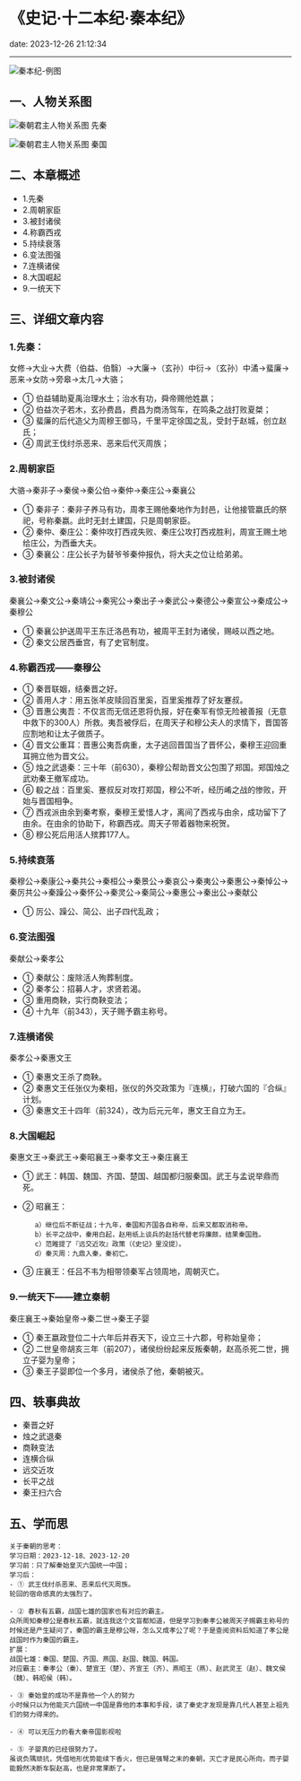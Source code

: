 # 《史记·十二本纪·秦本纪》
date: 2023-12-26 21:12:34

---

![秦本纪-例图](https://s11.ax1x.com/2023/12/28/piqyb1P.png)

## 一、人物关系图

![秦朝君主人物关系图 先秦](https://s11.ax1x.com/2023/12/26/pibgFHg.png)

![秦朝君主人物关系图 秦国](https://s11.ax1x.com/2023/12/26/pibgV4s.png)

## 二、本章概述

- 1.先秦
- 2.周朝家臣
- 3.被封诸侯
- 4.称霸西戎
- 5.持续衰落
- 6.变法图强
- 7.连横诸侯
- 8.大国崛起
- 9.一统天下

## 三、详细文章内容

### 1.先秦：
女修→大业→大费（伯益、伯翳）→大廉→（玄孙）中衍→（玄孙）中潏→蜚廉→恶来→女防→旁皋→太几→大骆；
- ① 伯益辅助夏禹治理水土；治水有功，舜帝赐他姓嬴；
- ② 伯益次子若木，玄孙费昌，费昌为商汤驾车，在鸣条之战打败夏桀；
- ③ 蜚廉的后代造父为周穆王御马，千里平定徐国之乱，受封于赵城，创立赵氏；
- ④ 周武王伐纣杀恶来、恶来后代灭周族；

### 2.周朝家臣
大骆→秦非子→秦侯→秦公伯→秦仲→秦庄公→秦襄公
- ① 秦非子：秦非子养马有功，周孝王赐他秦地作为封邑，让他接管嬴氏的祭祀，号称秦嬴。此时无封土建国，只是周朝家臣。
- ② 秦仲、秦庄公：秦仲攻打西戎失败、秦庄公攻打西戎胜利，周宣王赐土地给庄公，为西垂大夫。
- ③ 秦襄公：庄公长子为替爷爷秦仲报仇，将大夫之位让给弟弟。

### 3.被封诸侯
秦襄公→秦文公→秦靖公→秦宪公→秦出子→秦武公→秦德公→秦宣公→秦成公→秦穆公
- ① 秦襄公护送周平王东迁洛邑有功，被周平王封为诸侯，赐岐以西之地。
- ② 秦文公居西垂宫，有了史官制度。

### 4.称霸西戎——秦穆公
- ① 秦晋联姻，结秦晋之好。
- ② 善用人才：用五张羊皮赎回百里奚，百里奚推荐了好友蹇叔。
- ③ 晋惠公夷吾：不仅言而无信还恩将仇报，好在秦军有惊无险被善报（无意中救下的300人）所救。夷吾被俘后，在周天子和穆公夫人的求情下，晋国答应割地和让太子做质子。
- ④ 晋文公重耳：晋惠公夷吾病重，太子逃回晋国当了晋怀公，秦穆王迎回重耳拥立他为晋文公。
- ⑤ 烛之武退秦：三十年（前630），秦穆公帮助晋文公包围了郑国。郑国烛之武劝秦王撤军成功。
- ⑥ 殽之战：百里奚、蹇叔反对攻打郑国，穆公不听，经历崤之战的惨败，开始与晋国相争。
- ⑦ 西戎派由余到秦考察，秦穆王爱惜人才，离间了西戎与由余，成功留下了由余。在由余的协助下，称霸西戎。周天子带着器物来祝贺。
- ⑧ 穆公死后用活人殡葬177人。

### 5.持续衰落
秦穆公→秦康公→秦共公→秦桓公→秦景公→秦哀公→秦夷公→秦惠公→秦悼公→秦厉共公→秦躁公→秦怀公→秦灵公→秦简公→秦惠公→秦出公→秦献公
- ① 厉公、躁公、简公、出子四代乱政；

### 6.变法图强
秦献公→秦孝公
- ① 秦献公：废除活人殉葬制度。
- ② 秦孝公：招募人才，求贤若渴。
- ③ 重用商鞅，实行商鞅变法；
- ④ 十九年（前343），天子赐予霸主称号。

### 7.连横诸侯
秦孝公→秦惠文王
- ① 秦惠文王杀了商鞅。
- ② 秦惠文王任张仪为秦相，张仪的外交政策为『连横』，打破六国的『合纵』计划。
- ③ 秦惠文王十四年（前324），改为后元元年，惠文王自立为王。

### 8.大国崛起
秦惠文王→秦武王→秦昭襄王→秦孝文王→秦庄襄王
- ① 武王：韩国、魏国、齐国、楚国、越国都归服秦国。武王与孟说举鼎而死。
- ② 昭襄王：

         a）继位后不断征战；十九年，秦国和齐国各自称帝，后来又都取消称帝。
         b）长平之战中，秦用白起，赵用纸上谈兵的赵括代替老将廉颇，结果秦国胜。
         c）范睢提了『远交近攻』政策（《史记》里没提）。
         d）秦灭周：九鼎入秦，秦初亡。

- ③ 庄襄王：任吕不韦为相带领秦军占领周地，周朝灭亡。

### 9.一统天下——建立秦朝
秦庄襄王→秦始皇帝→秦二世→秦王子婴
- ① 秦王嬴政登位二十六年后并吞天下，设立三十六郡，号称始皇帝；
- ② 二世皇帝胡亥三年（前207），诸侯纷纷起来反叛秦朝，赵高杀死二世，拥立子婴为皇帝；
- ③ 秦王子婴即位一个多月，诸侯杀了他，秦朝被灭。


## 四、轶事典故

- 秦晋之好
- 烛之武退秦
- 商鞅变法
- 连横合纵
- 远交近攻
- 长平之战
- 秦王扫六合

## 五、学而思

```
关于秦朝的思考：
学习日期：2023-12-18、2023-12-20
学习前：只了解秦始皇灭六国统一中国；
学习后：
- ① 武王伐纣杀恶来、恶来后代灭周族。
轮回的宿命感真的太强烈了。

- ② 春秋有五霸，战国七雄的国家也有对应的霸主。
众所周知秦穆公是春秋五霸，就连我这个文盲都知道，但是学习到秦孝公被周天子赐霸主称号的时候还是产生疑问了，秦国的霸主是穆公呀，怎么又成孝公了呢？于是查阅资料后知道了孝公是战国时作为秦国的霸主。
扩展：
战国七雄：秦国、楚国、齐国、燕国、赵国、魏国、韩国。
对应霸主：秦孝公（秦）、楚宣王（楚）、齐宣王（齐）、燕昭王（燕）、赵武灵王（赵）、魏文侯（魏）、韩昭侯（韩）。

- ③ 秦始皇的成功不是靠他一个人的努力
小时候只以为他能灭六国统一中国是靠他的本事和手段，读了秦史才发现是靠几代人甚至上祖先们的努力得来的。

- ④ 可以无压力的看大秦帝国影视啦

- ⑤ 子婴真的已经很努力了。
虽说负隅顽抗，凭借地形优势能续下香火，但已是强弩之末的秦朝，灭亡才是民心所向，而子婴能毅然决断车裂赵高，也是非常果断了。
```